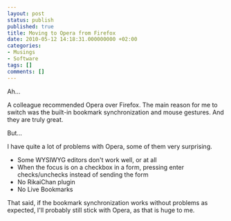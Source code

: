 ```yaml
---
layout: post
status: publish
published: true
title: Moving to Opera from Firefox
date: 2010-05-12 14:18:31.000000000 +02:00
categories:
- Musings
- Software
tags: []
comments: []
---
```

Ah...

A colleague recommended Opera over Firefox. The main reason for me to switch was the built-in bookmark synchronization and mouse gestures. And they are truly great.

But...

I have quite a lot of problems with Opera, some of them very surprising.
<ul>
	<li>Some WYSIWYG editors don't work well, or at all</li>
	<li>When the focus is on a checkbox in a form, pressing enter checks/unchecks instead of sending the form</li>
	<li>No RikaiChan plugin</li>
	<li>No Live Bookmarks</li>
</ul>
That said, if the bookmark synchronization works without problems as expected, I'll probably still stick with Opera, as that is huge to me.
